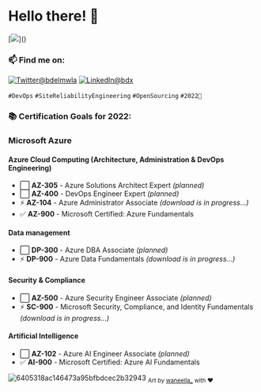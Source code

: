 # Hello there! 👋
[![](https://visitor-badge.glitch.me/badge?page_id=najx.visitor-badge")]()

### 📫 Find me on:
 
  <a href="https://twitter.com/bdelmwla"><img src="https://img.shields.io/badge/Twitter--_.svg?style=social&logo=twitter" alt="Twitter@bdelmwla"></a>
  <a href="https://www.linkedin.com/in/abdx"><img src="https://img.shields.io/badge/LinkedIn--_.svg?style=social&logo=linkedin" alt="LinkedIn@bdx"></a>

`#DevOps` `#SiteReliabilityEngineering` `#OpenSourcing` `#2022🚀`

### **📚 Certification Goals for 2022:**

### **Microsoft Azure**

#### **Azure Cloud Computing** (Architecture, Administration & DevOps Engineering)

- ⬜️ **AZ-305** - Azure Solutions Architect Expert _(planned)_
- ⬜️ **AZ-400** - DevOps Engineer Expert _(planned)_
- ⚡ **AZ-104** - Azure Administrator Associate _(download is in progress...)_
- ✅ **AZ-900** - Microsoft Certified: Azure Fundamentals

#### **Data management**

- ⬜️ **DP-300** - Azure DBA Associate _(planned)_
- ⚡ **DP-900** - Azure Data Fundamentals _(download is in progress...)_

#### **Security & Compliance**

- ⬜️ **AZ-500** - Azure Security Engineer Associate _(planned)_
- ⚡ **SC-900** - Microsoft Security, Compliance, and Identity Fundamentals _(download is in progress...)_

#### **Artificial Intelligence**

- ⬜️ **AZ-102** - Azure AI Engineer Associate _(planned)_
- ✅ **AI-900** - Microsoft Certified: Azure AI Fundamentals

![6405318ac146473a95bfbdcec2b32943](https://user-images.githubusercontent.com/11095731/136881424-89ef97ea-51eb-4910-9d86-9ccd2e77fcf0.gif)
<sub>Art by [waneella_](https://twitter.com/waneella_) with ❤️</sup>

<!--
 - 🤔 I’m looking for help with ...
 - ⚡ Fun fact: ...
-->
